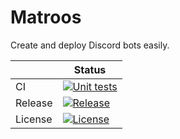# Matroos

Create and deploy Discord bots easily.

|         | Status                                                       |
| ------- | ------------------------------------------------------------ |
| CI      | [![Unit tests](https://github.com/harvestcore/matroos/actions/workflows/test-dotnet.yml/badge.svg)](https://github.com/harvestcore/matroos/actions/workflows/test-dotnet.yml) |
| Release | [![Release](https://img.shields.io/github/v/release/harvestcore/matroos)](https://github.com/harvestcore/matroos/releases)  |
| License | [![License](https://img.shields.io/github/license/harvestcore/matroos)](https://www.gnu.org/licenses/gpl-3.0) |
